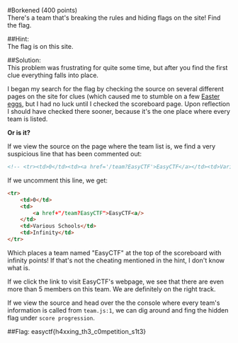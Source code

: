 #Borkened (400 points)  
There's a team that's breaking the rules and hiding flags on the site! Find the flag.  
  
##Hint:  
The flag is on this site.  
  
##Solution:  
This problem was frustrating for quite some time, but after you find the first clue everything falls into place.  
  
I began my search for the flag by checking the source on several different pages on the site for clues (which caused me to stumble on a few [Easter eggs](https://www.easyctf.com/95125f09551360c5294d180b013d047d.html), but I had no luck until I checked the scoreboard page. Upon reflection I should have checked there sooner, because it's the one place where every team is listed.  
  
**Or is it?**  
  
If we view the source on the page where the team list is, we find a very suspicious line that has been commented out:  
```html
<!-- <tr><td>0</td><td><a href='/team?EasyCTF'>EasyCTF</a></td><td>Various Schools</td><td>Infinity</td></tr> -->
```  
If we uncomment this line, we get:  
```html
<tr>
	<td>0</td>
    <td>
    	<a href+"/team?EasyCTF">EasyCTF<a/>
    </td>
    <td>Various Schools</td>
    <td>Infinity</td>
</tr>
```  
Which places a team named "EasyCTF" at the top of the scoreboard with infinity points! If that's not the cheating mentioned in the hint, I don't know what is.  
  
If we click the link to visit EasyCTF's webpage, we see that there are even more than 5 members on this team. We are definitely on the right track.  
  
If we view the source and head over the the console where every team's information is called from `team.js:1`, we can dig around and fing the hidden flag under `score progression`.  
  
##Flag: easyctf{h4xxing_th3_c0mpetition_s1t3}